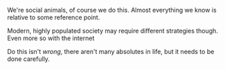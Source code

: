We're social animals, of course we do this. Almost everything we know is relative to some reference point.

Modern, highly populated society may require different strategies though. Even more so with the internet

Do this isn't *wrong*, there aren't many absolutes in life, but it needs to be done carefully.